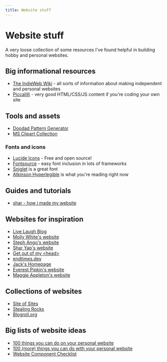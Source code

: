 ```yaml
---
title: Website stuff
---
```


# Website stuff

A very loose collection of some resources I've found helpful in building hobby and personal websites.

## Big informational resources
<div class="lines-list">

- [The IndieWeb Wiki](https://indieweb.org/) - all sorts of information about making independent and personal websites
- [Piccalilli](https://piccalil.li/) - very good HTML/CSS/JS content if you're coding your own site
</div>

## Tools and assets
<div class="lines-list">

- [Doodad Pattern Generator](https://doodad.dev/pattern-generator/)
- [MS Clipart Collection](https://dn721601.ca.archive.org/0/items/MS_Clipart_Collection_SVG/search/search.html)
</div>

### Fonts and icons
<div class="lines-list">

- [Lucide Icons](https://lucide.dev/) - Free and open source!
- [Fontsource](https://fontsource.org/) - easy font inclusion in lots of frameworks
- [Sniglet](https://fontsource.org/fonts/sniglet) is a great font
- [Atkinson Hyperlegible](https://www.brailleinstitute.org/freefont/) is what you're reading right now
</div>

## Guides and tutorials
<div class="lines-list">

- [shar - how i made my website](https://www.youtube.com/watch?v=_tWh4cYCTv0)
</div>


## Websites for inspiration
<div class="lines-list">

- [Live Laugh Blog](https://livelaugh.blog/)
- [Molly White's website](https://www.mollywhite.net/)
- [Steph Ango's website](https://stephango.com/)
- [Shar Yap's website](https://www.sharyap.com/)
- [Get out of my &lt;head&gt;](https://getoutofmyhead.dev/)
- [endtimes.dev](https://endtimes.dev/)
- [Jack's Homepage](https://www.jackis.online/)
- [Everest Pipkin's website](https://everest-pipkin.com/#)
- [Maggie Appleton's website](https://maggieappleton.com/)
</div>

## Collections of websites
<div class="lines-list">

- [Site of Sites](https://www.siteofsites.co/)
- [Stealing Rocks](https://www.stealing.rocks/)
- [Blogroll.org](https://blogroll.org)
</div>

## Big lists of website ideas
<div class="lines-list">

- [100 things you can do on your personal website](https://jamesg.blog/2024/02/19/personal-website-ideas)
- [100 (more) things you can do with your personal website](https://jamesg.blog/2024/03/10/100-more-personal-website-ideas)
- [Website Component Checklist](https://shellsharks.com/notes/2023/08/15/website-component-checklist)
</div>

